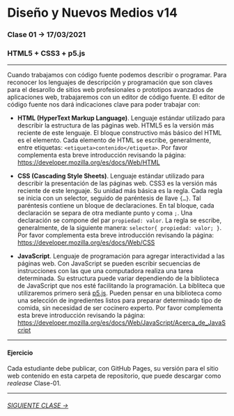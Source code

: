 # Diseño y Nuevos Medios v14

### Clase 01 → 17/03/2021

### HTML5 + CSS3 + p5.js

- - - - - - - - - - - - - - 

Cuando trabajamos con código fuente podemos describir o programar. Para reconocer los lenguajes de descripción y programación que son claves para el desarollo de  sitios web profesionales o prototipos avanzados de aplicaciones web, trabajaremos con un editor de código fuente. El editor de código fuente nos dará indicaciones clave para poder trabajar con:

- **HTML (HyperText Markup Language)**. Lenguaje estándar utilizado para describir la estructura de las páginas web. HTML5 es la versión más reciente de este lenguaje. El bloque constructivo más básico del HTML es el elemento. Cada elemento de HTML se escribe, generalmente, entre etiquetas: `<etiqueta>contenido</etiqueta>`. Por favor complementa esta breve introducción revisando la página: https://developer.mozilla.org/es/docs/Web/HTML

- **CSS (Cascading Style Sheets)**. Lenguaje estándar utilizado para describir la presentación de las páginas web. CSS3 es la versión más reciente de este lenguaje. Su unidad más básica es la regla. Cada regla se inicia con un selector, seguido de paréntesis de llave `{…}`. Tal paréntesis contiene un bloque de declaraciones. En tal bloque, cada declaración se separa de otra mediante punto y coma `;`. Una declaración se compone del par `propiedad: valor`. La regla se escribe, generalmente, de la siguiente manera: `selector{ propiedad: valor; }`. Por favor complementa esta breve introducción revisando la página: https://developer.mozilla.org/es/docs/Web/CSS

- **JavaScript**. Lenguaje de programación para agregar interactividad a las páginas web. Con JavaScript se pueden escribir secuencias de instrucciones con las que una computadora realiza una tarea determinada. Su estructura puede variar dependiendo de la biblioteca de JavaScript que nos esté facilitando la programación. La bibliteca que utilizaremos primero será [p5.js](https://p5js.org/es/get-started/). Pueden pensar en una biblioteca como una selección de ingredientes listos para preparar determinado tipo de comida, sin necesidad de ser cocinero experto. Por favor complementa esta breve introducción revisando la página: https://developer.mozilla.org/es/docs/Web/JavaScript/Acerca_de_JavaScript

- - - - - - - - - - - - - - 

#### Ejercicio

Cada estudiante debe publicar, con GitHub Pages, su versión para el sitio web contenido en esta carpeta de repositorio, que puede descargar como *realease* Clase-01.

- - - - - - - 

###### [SIGUIENTE CLASE →](https://github.com/profesorfaco/dno037-2021/tree/main/clase-02)
